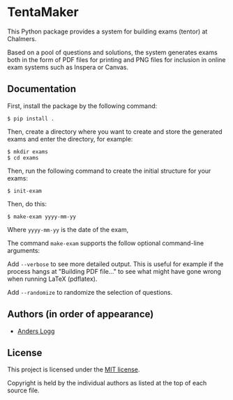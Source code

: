 # TentaMaker

This Python package provides a system for building exams (tentor) at Chalmers.

Based on a pool of questions and solutions, the system generates exams both in
the form of PDF files for printing and PNG files for inclusion in online exam
systems such as Inspera or Canvas.

## Documentation

First, install the package by the following command:

    $ pip install .

Then, create a directory where you want to create and store the generated exams
and enter the directory, for example:

    $ mkdir exams
    $ cd exams

Then, run the following command to create the initial structure for your exams:

    $ init-exam

Then, do this:

    $ make-exam yyyy-mm-yy

Where `yyyy-mm-yy` is the date of the exam,

The command `make-exam` supports the follow optional command-line arguments:

Add `--verbose` to see more detailed output. This is useful for example if the
process hangs at "Building PDF file..." to see what might have gone wrong when
running LaTeX (pdflatex).

Add `--randomize` to randomize the selection of questions.

## Authors (in order of appearance)

* [Anders Logg](http://anders.logg.org)

## License

This project is licensed under the
[MIT license](https://opensource.org/licenses/MIT).

Copyright is held by the individual authors as listed at the top of
each source file.
